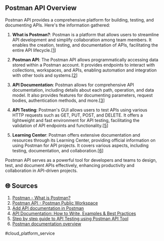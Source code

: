 ## Postman API Overview

Postman API provides a comprehensive platform for building, testing, and documenting APIs. Here's the information gathered:

1. **What is Postman?**: Postman is a platform that allows users to streamline API development and simplify collaboration among team members. It enables the creation, testing, and documentation of APIs, facilitating the entire API lifecycle.[[1](https://www.postman.com/product/what-is-postman/)]

2. **Postman API**: The Postman API allows programmatically accessing data stored within a Postman account. It provides endpoints to interact with collections, workspaces, and APIs, enabling automation and integration with other tools and systems.[[2](https://www.postman.com/postman/workspace/postman-public-workspace/documentation/12959542-c8142d51-e97c-46b6-bd77-52bb66712c9a)]

3. **API Documentation**: Postman allows for comprehensive API documentation, including details about each path, operation, and data model. It also provides features for documenting parameters, request bodies, authentication methods, and more.[[3](https://learning.postman.com/docs/publishing-your-api/documenting-your-api/)]

4. **API Testing**: Postman's GUI allows users to test APIs using various HTTP requests such as GET, PUT, POST, and DELETE. It offers a lightweight and fast environment for API testing, facilitating the validation of API endpoints and functionality.[[5](https://www.dataworks.ie/api-testing-with-postman-everything-you-need-to-know/)]

5. **Learning Center**: Postman offers extensive documentation and resources through its Learning Center, providing official information on using Postman for API projects. It covers various aspects, including testing, documentation, and collaboration.[[6](https://learning.postman.com/docs/introduction/overview/)]

Postman API serves as a powerful tool for developers and teams to design, test, and document APIs effectively, enhancing productivity and collaboration in API-driven projects.

## 🌐 Sources
1. [Postman - What is Postman?](https://www.postman.com/product/what-is-postman/)
2. [Postman API - Postman Public Workspace](https://www.postman.com/postman/workspace/postman-public-workspace/documentation/12959542-c8142d51-e97c-46b6-bd77-52bb66712c9a)
3. [Add API documentation in Postman](https://learning.postman.com/docs/publishing-your-api/documenting-your-api/)
4. [API Documentation: How to Write, Examples & Best Practices](https://www.postman.com/api-platform/api-documentation/)
5. [Step by step guide to API Testing using Postman API Tool](https://www.dataworks.ie/api-testing-with-postman-everything-you-need-to-know/)
6. [Postman documentation overview](https://learning.postman.com/docs/introduction/overview/)

#cloud_platform_service

